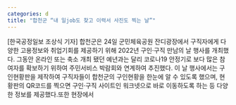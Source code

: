 ```yaml
---
categories: d
title: "합천군 “내 일job도 찾고 이력서 사진도 찍는 날”"
---
```

[한국공정일보 조상식 기자] 합천군은 24일 군민체육공원 잔디광장에서 구직자에게 다양한 고용정보와 취업기회를 제공하기 위해 2022년 구인·구직 만남의 날 행사를 개최했다. 그동안 온라인 또는 축소 개최 됐던 예년과는 달리 코로나19 안정기로 보다 많은 참여자를 확보하기 위하여 주민서비스 박람회와 연계하여 추진했다. 이 날 행사에서는 구인현황판을 제작하여 구직자들이 합천군의 구인현황을 한눈에 알 수 있도록 했으며, 현황판의 QR코드를 찍으면 구인·구직 사이트인 워크넷으로 바로 이동하도록 하는 등 다양한 정보를 제공했다.또한 현장에서